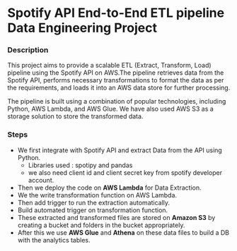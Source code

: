 # Spotify API End-to-End ETL pipeline Data Engineering Project

### Description

This project aims to provide a scalable ETL (Extract, Transform, Load) pipeline using the Spotify API on AWS.The pipeline retrieves data from the Spotify API, performs necessary transformations to format the data as per the requirements, and loads it into an AWS data store for further processing.

The pipeline is built using a combination of popular technologies, including Python, AWS Lambda, and AWS Glue. We have also used AWS S3 as a storage solution to store the transformed data.

### Steps
- We first integrate with Spotify API and extract Data from the API using Python.
  - Libraries used : spotipy and pandas
  - we also need client id and client secret key from spotify developer account.
- Then we deploy the code on **AWS Lambda** for Data Extraction.
- We the write transformation function on AWS Lambda.
- Then add trigger to run the extraction automatically.
- Build automated trigger on transformation function.
- These extracted and transformed files are stored on **Amazon S3** by creating a bucket and folders in the bucket appropriately.
- After this we use **AWS Glue**  and **Athena** on these data files to build a DB with the analytics tables.
